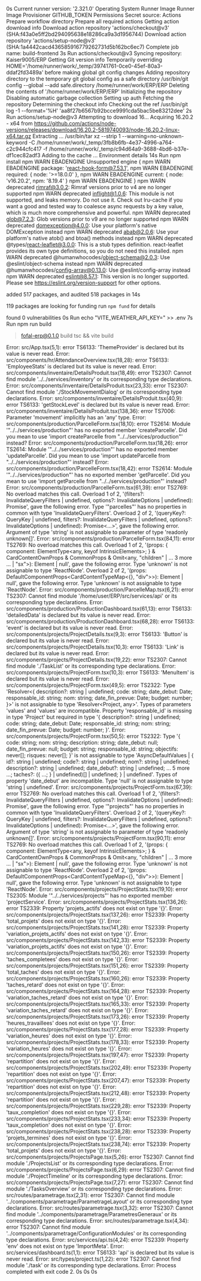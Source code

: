 0s
Current runner version: '2.321.0'
Operating System
Runner Image
Runner Image Provisioner
GITHUB_TOKEN Permissions
Secret source: Actions
Prepare workflow directory
Prepare all required actions
Getting action download info
Download action repository 'actions/checkout@v3' (SHA:f43a0e5ff2bd294095638e18286ca9a3d1956744)
Download action repository 'actions/setup-node@v3' (SHA:1a4442cacd436585916779262731d5b162bc6ec7)
Complete job name: build-frontend
3s
Run actions/checkout@v3
Syncing repository: Kaiser9005/ERP
Getting Git version info
Temporarily overriding HOME='/home/runner/work/_temp/39741761-0ce0-45ef-80a3-ddaf2fd3489a' before making global git config changes
Adding repository directory to the temporary git global config as a safe directory
/usr/bin/git config --global --add safe.directory /home/runner/work/ERP/ERP
Deleting the contents of '/home/runner/work/ERP/ERP'
Initializing the repository
Disabling automatic garbage collection
Setting up auth
Fetching the repository
Determining the checkout info
Checking out the ref
/usr/bin/git log -1 --format='%H'
'aa8f27b6567b92bcce9991cda5bac5be83212dee'
2s
Run actions/setup-node@v3
Attempting to download 16...
Acquiring 16.20.2 - x64 from https://github.com/actions/node-versions/releases/download/16.20.2-5819740093/node-16.20.2-linux-x64.tar.gz
Extracting ...
/usr/bin/tar xz --strip 1 --warning=no-unknown-keyword -C /home/runner/work/_temp/3fb8b6fb-4e37-4996-a764-c2c944cfc417 -f /home/runner/work/_temp/c94d64a9-3688-4bd6-b37e-df1cec82adf3
Adding to the cache ...
Environment details
14s
Run npm install
npm WARN EBADENGINE Unsupported engine {
npm WARN EBADENGINE   package: 'react-hook-form@7.53.1',
npm WARN EBADENGINE   required: { node: '>=18.0.0' },
npm WARN EBADENGINE   current: { node: 'v16.20.2', npm: '8.19.4' }
npm WARN EBADENGINE }
npm WARN deprecated rimraf@3.0.2: Rimraf versions prior to v4 are no longer supported
npm WARN deprecated inflight@1.0.6: This module is not supported, and leaks memory. Do not use it. Check out lru-cache if you want a good and tested way to coalesce async requests by a key value, which is much more comprehensive and powerful.
npm WARN deprecated glob@7.2.3: Glob versions prior to v9 are no longer supported
npm WARN deprecated domexception@4.0.0: Use your platform's native DOMException instead
npm WARN deprecated abab@2.0.6: Use your platform's native atob() and btoa() methods instead
npm WARN deprecated @types/react-leaflet@3.0.0: This is a stub types definition. react-leaflet provides its own type definitions, so you do not need this installed.
npm WARN deprecated @humanwhocodes/object-schema@2.0.3: Use @eslint/object-schema instead
npm WARN deprecated @humanwhocodes/config-array@0.13.0: Use @eslint/config-array instead
npm WARN deprecated eslint@8.57.1: This version is no longer supported. Please see https://eslint.org/version-support for other options.

added 517 packages, and audited 518 packages in 14s

119 packages are looking for funding
  run `npm fund` for details

found 0 vulnerabilities
0s
Run echo "VITE_WEATHER_API_KEY=" >> .env
7s
Run npm run build

> fofal-erp@0.1.0 build
> tsc && vite build

Error: src/App.tsx(5,1): error TS6133: 'ThemeProvider' is declared but its value is never read.
Error: src/components/hr/AttendanceOverview.tsx(18,28): error TS6133: 'EmployeeStats' is declared but its value is never read.
Error: src/components/inventaire/DetailsProduit.tsx(18,49): error TS2307: Cannot find module '../../services/inventory' or its corresponding type declarations.
Error: src/components/inventaire/DetailsProduit.tsx(23,33): error TS2307: Cannot find module './StockMovementDialog' or its corresponding type declarations.
Error: src/components/inventaire/DetailsProduit.tsx(40,9): error TS6133: 'getStockLevel' is declared but its value is never read.
Error: src/components/inventaire/DetailsProduit.tsx(138,36): error TS7006: Parameter 'movement' implicitly has an 'any' type.
Error: src/components/production/ParcelleForm.tsx(18,10): error TS2614: Module '"../../services/production"' has no exported member 'createParcelle'. Did you mean to use 'import createParcelle from "../../services/production"' instead?
Error: src/components/production/ParcelleForm.tsx(18,26): error TS2614: Module '"../../services/production"' has no exported member 'updateParcelle'. Did you mean to use 'import updateParcelle from "../../services/production"' instead?
Error: src/components/production/ParcelleForm.tsx(18,42): error TS2614: Module '"../../services/production"' has no exported member 'getParcelle'. Did you mean to use 'import getParcelle from "../../services/production"' instead?
Error: src/components/production/ParcelleForm.tsx(61,39): error TS2769: No overload matches this call.
  Overload 1 of 2, '(filters?: InvalidateQueryFilters<unknown> | undefined, options?: InvalidateOptions | undefined): Promise<void>', gave the following error.
    Type '"parcelles"' has no properties in common with type 'InvalidateQueryFilters<unknown>'.
  Overload 2 of 2, '(queryKey?: QueryKey | undefined, filters?: InvalidateQueryFilters<unknown> | undefined, options?: InvalidateOptions | undefined): Promise<...>', gave the following error.
    Argument of type 'string' is not assignable to parameter of type 'readonly unknown[]'.
Error: src/components/production/ParcelleForm.tsx(84,11): error TS2769: No overload matches this call.
  Overload 1 of 2, '(props: { component: ElementType<any, keyof IntrinsicElements>; } & CardContentOwnProps & CommonProps & Omit<any, "children" | ... 3 more ... | "sx">): Element | null', gave the following error.
    Type 'unknown' is not assignable to type 'ReactNode'.
  Overload 2 of 2, '(props: DefaultComponentProps<CardContentTypeMap<{}, "div">>): Element | null', gave the following error.
    Type 'unknown' is not assignable to type 'ReactNode'.
Error: src/components/production/ParcelleMap.tsx(6,21): error TS2307: Cannot find module '/home/user/ERP/src/services/api' or its corresponding type declarations.
Error: src/components/production/ProductionDashboard.tsx(61,13): error TS6133: 'detailedData' is declared but its value is never read.
Error: src/components/production/ProductionDashboard.tsx(68,28): error TS6133: 'event' is declared but its value is never read.
Error: src/components/projects/ProjectDetails.tsx(9,3): error TS6133: 'Button' is declared but its value is never read.
Error: src/components/projects/ProjectDetails.tsx(10,3): error TS6133: 'Link' is declared but its value is never read.
Error: src/components/projects/ProjectDetails.tsx(19,22): error TS2307: Cannot find module './TaskList' or its corresponding type declarations.
Error: src/components/projects/ProjectForm.tsx(10,3): error TS6133: 'MenuItem' is declared but its value is never read.
Error: src/components/projects/ProjectForm.tsx(49,5): error TS2322: Type 'Resolver<{ description?: string | undefined; code: string; date_debut: Date; responsable_id: string; nom: string; date_fin_prevue: Date; budget: number; }>' is not assignable to type 'Resolver<Project, any>'.
  Types of parameters 'values' and 'values' are incompatible.
    Property 'responsable_id' is missing in type 'Project' but required in type '{ description?: string | undefined; code: string; date_debut: Date; responsable_id: string; nom: string; date_fin_prevue: Date; budget: number; }'.
Error: src/components/projects/ProjectForm.tsx(50,5): error TS2322: Type '{ code: string; nom: string; description: string; date_debut: null; date_fin_prevue: null; budget: string; responsable_id: string; objectifs: never[]; risques: never[]; }' is not assignable to type 'AsyncDefaultValues<Project> | { id?: string | undefined; code?: string | undefined; nom?: string | undefined; description?: string | undefined; date_debut?: string | undefined; ... 5 more ...; taches?: ({ ...; } | undefined)[] | undefined; } | undefined'.
  Types of property 'date_debut' are incompatible.
    Type 'null' is not assignable to type 'string | undefined'.
Error: src/components/projects/ProjectForm.tsx(67,39): error TS2769: No overload matches this call.
  Overload 1 of 2, '(filters?: InvalidateQueryFilters<unknown> | undefined, options?: InvalidateOptions | undefined): Promise<void>', gave the following error.
    Type '"projects"' has no properties in common with type 'InvalidateQueryFilters<unknown>'.
  Overload 2 of 2, '(queryKey?: QueryKey | undefined, filters?: InvalidateQueryFilters<unknown> | undefined, options?: InvalidateOptions | undefined): Promise<...>', gave the following error.
    Argument of type 'string' is not assignable to parameter of type 'readonly unknown[]'.
Error: src/components/projects/ProjectForm.tsx(90,11): error TS2769: No overload matches this call.
  Overload 1 of 2, '(props: { component: ElementType<any, keyof IntrinsicElements>; } & CardContentOwnProps & CommonProps & Omit<any, "children" | ... 3 more ... | "sx">): Element | null', gave the following error.
    Type 'unknown' is not assignable to type 'ReactNode'.
  Overload 2 of 2, '(props: DefaultComponentProps<CardContentTypeMap<{}, "div">>): Element | null', gave the following error.
    Type 'unknown' is not assignable to type 'ReactNode'.
Error: src/components/projects/ProjectStats.tsx(19,10): error TS2305: Module '"../../services/projects"' has no exported member 'projectService'.
Error: src/components/projects/ProjectStats.tsx(136,26): error TS2339: Property 'projets_actifs' does not exist on type '{}'.
Error: src/components/projects/ProjectStats.tsx(137,26): error TS2339: Property 'total_projets' does not exist on type '{}'.
Error: src/components/projects/ProjectStats.tsx(141,28): error TS2339: Property 'variation_projets_actifs' does not exist on type '{}'.
Error: src/components/projects/ProjectStats.tsx(142,33): error TS2339: Property 'variation_projets_actifs' does not exist on type '{}'.
Error: src/components/projects/ProjectStats.tsx(150,26): error TS2339: Property 'taches_completees' does not exist on type '{}'.
Error: src/components/projects/ProjectStats.tsx(151,26): error TS2339: Property 'total_taches' does not exist on type '{}'.
Error: src/components/projects/ProjectStats.tsx(160,26): error TS2339: Property 'taches_retard' does not exist on type '{}'.
Error: src/components/projects/ProjectStats.tsx(164,28): error TS2339: Property 'variation_taches_retard' does not exist on type '{}'.
Error: src/components/projects/ProjectStats.tsx(165,33): error TS2339: Property 'variation_taches_retard' does not exist on type '{}'.
Error: src/components/projects/ProjectStats.tsx(173,26): error TS2339: Property 'heures_travaillees' does not exist on type '{}'.
Error: src/components/projects/ProjectStats.tsx(177,28): error TS2339: Property 'variation_heures' does not exist on type '{}'.
Error: src/components/projects/ProjectStats.tsx(178,33): error TS2339: Property 'variation_heures' does not exist on type '{}'.
Error: src/components/projects/ProjectStats.tsx(197,47): error TS2339: Property 'repartition' does not exist on type '{}'.
Error: src/components/projects/ProjectStats.tsx(202,49): error TS2339: Property 'repartition' does not exist on type '{}'.
Error: src/components/projects/ProjectStats.tsx(207,47): error TS2339: Property 'repartition' does not exist on type '{}'.
Error: src/components/projects/ProjectStats.tsx(212,48): error TS2339: Property 'repartition' does not exist on type '{}'.
Error: src/components/projects/ProjectStats.tsx(229,28): error TS2339: Property 'taux_completion' does not exist on type '{}'.
Error: src/components/projects/ProjectStats.tsx(233,34): error TS2339: Property 'taux_completion' does not exist on type '{}'.
Error: src/components/projects/ProjectStats.tsx(238,28): error TS2339: Property 'projets_termines' does not exist on type '{}'.
Error: src/components/projects/ProjectStats.tsx(238,74): error TS2339: Property 'total_projets' does not exist on type '{}'.
Error: src/components/projects/ProjectsPage.tsx(5,26): error TS2307: Cannot find module './ProjectsList' or its corresponding type declarations.
Error: src/components/projects/ProjectsPage.tsx(6,29): error TS2307: Cannot find module './ProjectTimeline' or its corresponding type declarations.
Error: src/components/projects/ProjectsPage.tsx(7,27): error TS2307: Cannot find module './TasksOverview' or its corresponding type declarations.
Error: src/routes/parametrage.tsx(2,31): error TS2307: Cannot find module '../components/parametrage/ParametrageLayout' or its corresponding type declarations.
Error: src/routes/parametrage.tsx(3,32): error TS2307: Cannot find module '../components/parametrage/ParametresGeneraux' or its corresponding type declarations.
Error: src/routes/parametrage.tsx(4,34): error TS2307: Cannot find module '../components/parametrage/ConfigurationModules' or its corresponding type declarations.
Error: src/services/api.ts(4,24): error TS2339: Property 'env' does not exist on type 'ImportMeta'.
Error: src/services/dashboard.ts(1,1): error TS6133: 'api' is declared but its value is never read.
Error: src/types/project.ts(1,22): error TS2307: Cannot find module './task' or its corresponding type declarations.
Error: Process completed with exit code 2.
0s
0s
0s
